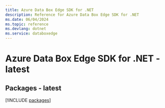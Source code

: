 ```yaml
---
title: Azure Data Box Edge SDK for .NET
description: Reference for Azure Data Box Edge SDK for .NET
ms.date: 06/04/2024
ms.topic: reference
ms.devlang: dotnet
ms.service: databoxedge
---
```

# Azure Data Box Edge SDK for .NET - latest
## Packages - latest
[!INCLUDE [packages](data-box-edge-index.md)]